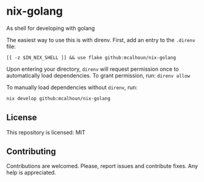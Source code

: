 # nix-golang

As shell for developing with golang

The easiest way to use this is with direnv. First, add an entry to the `.direnv` file:

```shell
[[ -z $IN_NIX_SHELL ]] && use flake github:mcalhoun/nix-golang
```

Upon entering your directory, `direnv` will request permission once to automatically load dependencies. To grant
permission, run: `direnv allow`

To manually load dependencies without `direnv`, run:

```bash
nix develop github:mcalhoun/nix-golang
```

## License

This repository is licensed: MIT

## Contributing

Contributions are welcomed. Please, report issues and contribute fixes. Any help is appreciated.
